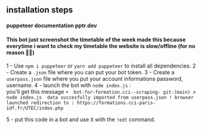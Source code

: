 ## installation steps
#### puppeteer documentation pptr.dev

#### This bot just screenshot the timetable of the week made this because everytime i want to check my timetable the website is slow/offline (for no reason 🤷‍♂️)

1 - Use `npm i puppeteer` or  `yarn add puppeteer` to install all dependencies. 
2 - Create a `.json` file where you can put your bot token. 
3 - Create a `userpass.json` file where you put your account informations password, username. 
4 - launch the bot with `node index.js` :  
    you'll get this message `
➜  bot-for-formation.cci--scraping- git:(main) ✗ node index.js 
                data succesfully imported from userpass.json !
                browser launched
                redirection to : https://formations.cci-paris-idf.fr/UTEC/index.php `

5 - put this code in a bot and use it with the `!edt` command. 

